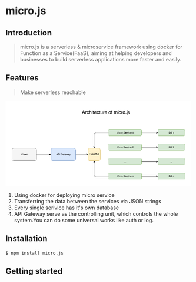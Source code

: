 # micro.js

## Introduction

> micro.js is a serverless & microservice framework using docker for Function as a Service(FaaS), aiming at helping developers and businesses to build serverless applications more faster and easily.

## Features

> Make serverless reachable 

![arch](https://github.com/Authing/micro.js/blob/master/assets/Architecture.png?raw=true)

1. Using docker for deploying micro service
2. Transferring the data between the services via JSON strings
3. Every single serivice has it's own database
4. API Gateway serve as the controlling unit, which controls the whole system.You can do some universal works like auth or log.

## Installation

```
$ npm install micro.js
```

## Getting started

### 
